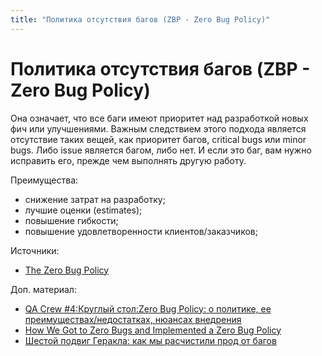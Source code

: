 ```yaml
---
title: "Политика отсутствия багов (ZBP - Zero Bug Policy)"
---
```


# Политика отсутствия багов (ZBP - Zero Bug Policy)

Она означает, что все баги имеют приоритет над разработкой новых фич или улучшениями. Важным следствием этого подхода является отсутствие таких вещей, как приоритет багов, critical bugs или minor bugs. Либо issue является багом, либо нет. И если это баг, вам нужно исправить его, прежде чем выполнять другую работу.

Преимущества:

* снижение затрат на разработку;
* лучшие оценки (estimates);
* повышение гибкости;
* повышение удовлетворенности клиентов/заказчиков;

Источники:

* [The Zero Bug Policy](https://sookocheff.com/post/process/zero-bug-policy/)

Доп. материал:

* [QA Crew #4:Круглый стол:Zero Bug Policy: о политике, ее преимуществах/недостатках, нюансах внедрения](https://www.youtube.com/watch?v=Nv7lb7CdHaY)
* [How We Got to Zero Bugs and Implemented a Zero Bug Policy](https://medium.com/swlh/how-we-got-to-zero-bugs-and-implemented-a-zero-bug-policy-c77ee3f2e50b)
* [Шестой подвиг Геракла: как мы расчистили прод от багов](https://habr.com/ru/company/dins/blog/577996/)
